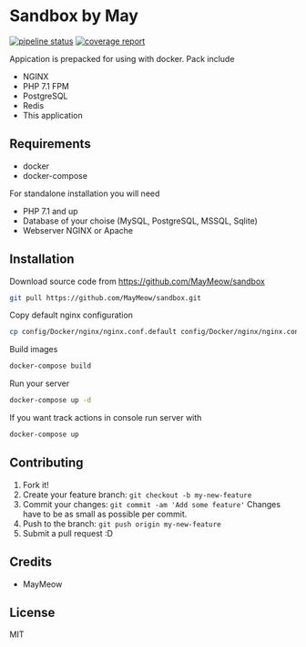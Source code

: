 # Sandbox by May

[![pipeline status](https://codeocean.works/MayMeow/sandbox/badges/master/pipeline.svg)](https://codeocean.works/MayMeow/sandbox/commits/master)
[![coverage report](https://codeocean.works/MayMeow/sandbox/badges/master/coverage.svg)](https://codeocean.works/MayMeow/sandbox/commits/master)

Appication is prepacked for using with docker. Pack include

* NGINX
* PHP 7.1 FPM
* PostgreSQL
* Redis
* This application

## Requirements

* docker
* docker-compose

For standalone installation you will need

* PHP 7.1 and up
* Database of your choise (MySQL, PostgreSQL, MSSQL, Sqlite)
* Webserver NGINX or Apache

## Installation

Download source code from https://github.com/MayMeow/sandbox

```bash
git pull https://github.com/MayMeow/sandbox.git
```

Copy default nginx configuration

```bash
cp config/Docker/nginx/nginx.conf.default config/Docker/nginx/nginx.conf
```

Build images

```bash
docker-compose build
```

Run your server

```bash
docker-compose up -d
```

If you want track actions in console run server with

```bash
docker-compose up
```

## Contributing

1. Fork it!
2. Create your feature branch: `git checkout -b my-new-feature`
3. Commit your changes: `git commit -am 'Add some feature'` Changes have to be as small as possible per commit.
4. Push to the branch: `git push origin my-new-feature`
5. Submit a pull request :D

## Credits

* MayMeow

## License

MIT
